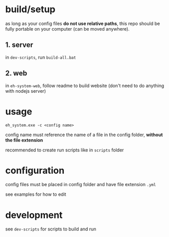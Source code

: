 # build/setup
as long as your config files **do not use relative paths**, this repo should be fully portable on your computer (can be moved anywhere).

## 1. server
in `dev-scripts`, run `build-all.bat`

## 2. web
in `eh-system-web`, follow readme to build website (don't need to do anything with nodejs server)

# usage
```
eh_system.exe -c <config name>
```

config name must reference the name of a file in the config folder, **without the file extension**

recommended to create run scripts like in `scripts` folder

# configuration
config files must be placed in config folder and have file extension `.yml`

see examples for how to edit

# development
see `dev-scripts` for scripts to build and run